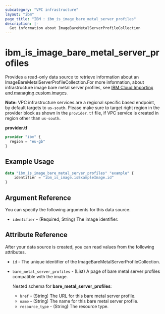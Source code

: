 ```yaml
---
subcategory: "VPC infrastructure"
layout: "ibm"
page_title: "IBM : ibm_is_image_bare_metal_server_profiles"
description: |-
  Get information about ImageBareMetalServerProfileCollection
---
```


# ibm_is_image_bare_metal_server_profiles

Provides a read-only data source to retrieve information about an ImageBareMetalServerProfileCollection.For more information, about infrastructure image bare metal server profiles, see [IBM Cloud Importing and managing custom images](https://cloud.ibm.com/docs/vpc?topic=vpc-managing-images).

**Note:** 
VPC infrastructure services are a regional specific based endpoint, by default targets to `us-south`. Please make sure to target right region in the provider block as shown in the `provider.tf` file, if VPC service is created in region other than `us-south`.

**provider.tf**

```terraform
provider "ibm" {
  region = "eu-gb"
}
```

## Example Usage

```terraform
data "ibm_is_image_bare_metal_server_profiles" "example" {
	identifier = "ibm_is_image.isExampleImage.id"
}
```

## Argument Reference

You can specify the following arguments for this data source.

- `identifier` - (Required, String) The image identifier.

## Attribute Reference

After your data source is created, you can read values from the following attributes.

- `id` - The unique identifier of the ImageBareMetalServerProfileCollection.
- `bare_metal_server_profiles` - (List) A page of bare metal server profiles compatible with the image.
    
    Nested schema for **bare_metal_server_profiles**:
	- `href` - (String) The URL for this bare metal server profile.
	- `name` - (String) The name for this bare metal server profile.
	- `resource_type` - (String) The resource type.
